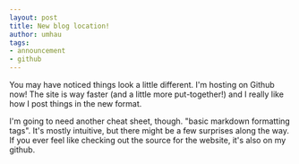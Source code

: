 ```yaml
---
layout: post
title: New blog location!
author: umhau
tags:
- announcement
- github
---
```


You may have noticed things look a little different.  I'm hosting on Github now!  The site is way faster (and a little more put-together!) and I really like how I post things in the new format.  

I'm going to need another cheat sheet, though.  "basic markdown formatting tags".  It's mostly intuitive, but there might be a few surprises along the way.  If you ever feel like checking out the source for the website, it's also on my github.